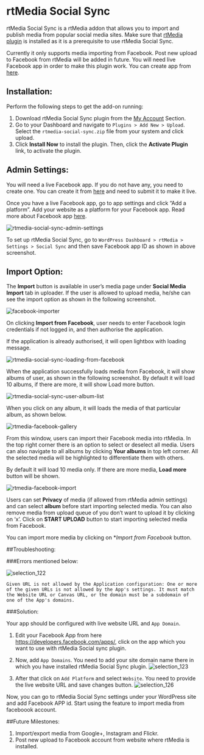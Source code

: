 # rtMedia Social Sync

rtMedia Social Sync is a rtMedia addon that allows you to import and publish media from popular social media sites. Make sure that [rtMedia plugin](https://wordpress.org/plugins/buddypress-media/) is installed as it is a prerequisite to use rtMedia Social Sync.

Currently it only supports media importing from Facebook. Post new upload to Facebook from rtMedia will be added in future. You will need live Facebook app in order to make this plugin work. You can create app from [here](https://developers.facebook.com/apps).


## Installation:

Perform the following steps to get the add-on running:

1. Download rtMedia Social Sync plugin from the [My Account](https://rtcamp.com/my-account/) Section.
2. Go to your Dashboard and navigate to `Plugins > Add New > Upload`. Select the `rtmedia-social-sync.zip` file from your system and click upload.
3. Click **Install Now** to install the plugin. Then, click the **Activate Plugin** link, to activate the plugin.


## Admin Settings:

You will need a live Facebook app. If you do not have any, you need to create one. You can create it from [here](https://developers.facebook.com/apps) and need to submit it to make it live.

Once you have a live Facebook app, go to app settings and click “Add a platform”. Add your website as a platform for your Facebook app. Read more about Facebook app [here](https://developers.facebook.com/docs/apps/review).

![rtmedia-social-sync-admin-settings](https://cloud.githubusercontent.com/assets/2941333/6849066/be9d7564-d3f6-11e4-9b8a-3ae77244b39a.png)

To set up rtMedia Social Sync, go to `WordPress Dashboard > rtMedia > Settings > Social Sync` and then save Facebook app ID as shown in above screenshot.

## Import Option:

The **Import** button is available in user’s media page under **Social Media Import** tab in uploader. If the user is allowed to upload media, he/she can see the import option as shown in the following screenshot.


![facebook-importer](https://cloud.githubusercontent.com/assets/2941333/6849105/00614930-d3f7-11e4-95d9-4ed77290530d.png)

On clicking **Import from Facebook**, user needs to enter Facebook login credentials if not logged in, and then authorise the application. 

If the application is already authorised, it will open lightbox with loading message.

![rtmedia-social-sync-loading-from-facebook](https://cloud.githubusercontent.com/assets/2941333/6849115/2206a1a2-d3f7-11e4-9231-8ebf8f6b1466.png)


When the application successfully loads media from Facebook, it will show albums of user, as shown in the following screenshot. By default it will load 10 albums, if there are more, it will show Load more button.

![rtmedia-social-sync-user-album-list](https://cloud.githubusercontent.com/assets/2941333/6849122/3711bae6-d3f7-11e4-89ed-188c2001f745.png)

When you click on any album, it will loads the media of that particular album, as shown below.

![rtmedia-facebook-gallery](https://cloud.githubusercontent.com/assets/2941333/6849145/584f7dce-d3f7-11e4-9efb-4cc318e5dee8.png)

From this window, users can import their Facebook media into rtMedia. In the top right corner there is an option to select or deselect all media. Users can also navigate to all albums by clicking **Your albums** in top left corner. All the selected media will be highlighted to differentiate them with others. 

By default it will load 10 media only. If there are more media, **Load more** button will be shown. 

![rtmedia-facebook-import](https://cloud.githubusercontent.com/assets/2941333/6849186/8ea6ad84-d3f7-11e4-81ba-5a99f01587b4.png)

Users can set **Privacy** of media (if allowed from rtMedia admin settings) and can select **album** before start importing selected media. You can also remove media from upload queue of you don’t want to upload it by clicking on ‘x’. Click on **START UPLOAD** button to start importing selected media from Facebook.

You can import more media by clicking on **Import from Facebook* button.

##Troubleshooting:

###Errors mentioned below:

![selection_122](https://cloud.githubusercontent.com/assets/1140051/7214855/5279e330-e5db-11e4-9a3b-196ee7cd6bbd.png)

`Given URL is not allowed by the Application configuration: One or more of the given URLs is not allowed by the App's settings. It must match the Website URL or Canvas URL, or the domain must be a subdomain of one of the App's domains.`

###Solution:

Your app should be configured with live website URL and `App Domain`. 

1. Edit your Facebook App from here https://developers.facebook.com/apps/, click on the app which you want to use with rtMedia Social sync plugin. 

2. Now, add `App Domains`. You need to add your site domain name there in which you have installed rtMedia Social Sync plugin.  ![selection_123](https://cloud.githubusercontent.com/assets/1140051/7214878/9df628ae-e5dc-11e4-8d6e-32613cc46251.png)

3. After that click on `Add Platform` and select `Website`.  You need to provide the live website URL and save changes button.  ![selection_126](https://cloud.githubusercontent.com/assets/1140051/7214887/2fc815b2-e5dd-11e4-862d-00a60968de26.png)

Now, you can go to rtMedia Social Sync settings under your WordPress site and add Facebook APP id. Start using the feature to import media from faceboook account. 


##Future Milestones:

1. Import/export media from Google+, Instagram and Flickr. 
2. Post new upload to Facebook account from website where rtMedia is installed.
